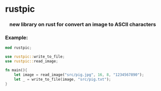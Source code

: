 # rustpic

<div id="header" align="center">


   ### new library on rust for convert an image to ASCII characters
</div>

### Example:

```rust
mod rustpic;

use rustpic::write_to_file;
use rustpic::read_image;

fn main(){
    let image = read_image("src/pig.jpg", 16, 8, "1234567890");
    let _ = write_to_file(image, "src/pig.txt");
}

```
